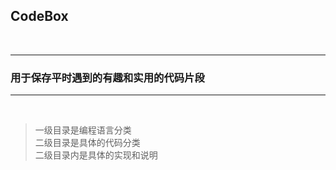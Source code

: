 ﻿## CodeBox


<br>

----

### 用于保存平时遇到的有趣和实用的代码片段


-----

<br>

> 一级目录是编程语言分类  <br>
> 二级目录是具体的代码分类 <br>
> 二级目录内是具体的实现和说明 <br>

<br>